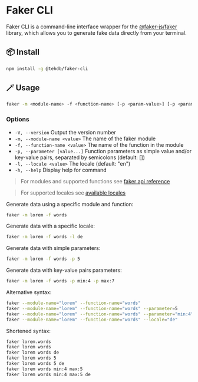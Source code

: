 # Faker CLI

Faker CLI is a command-line interface wrapper for the [@faker-js/faker](https://fakerjs.dev) library, which allows you to generate fake data directly from your terminal.

## 📦 Install

```sh
npm install -g @tehdb/faker-cli
```

## 🪄 Usage

```sh
faker -m <module-name> -f <function-name> [-p <param-value>] [-p <param-key>:<param-value>]... [-l <locale>]
```

### Options

- `-V, --version` Output the version number
- `-m, --module-name <value>` The name of the faker module
- `-f, --function-name <value>` The name of the function in the module
- `-p, --parameter [value...]` Function parameters as simple value and/or key-value pairs, separated by semicolons (default: [])
- `-l, --locale <value>` The locale (default: "en")
- `-h, --help` Display help for command

> For modules and supported functions see [faker api reference](https://fakerjs.dev/api/)

> For supported locales see [available locales](https://fakerjs.dev/guide/localization.html#available-locales)

Generate data using a specific module and function:

```sh
faker -m lorem -f words
```

Generate data with a specific locale:

```sh
faker -m lorem -f words -l de
```

Generate data with simple parameters:

```sh
faker -m lorem -f words -p 5
```

Generate data with key-value pairs parameters:

```sh
faker -m lorem -f words -p min:4 -p max:7
```

Alternative syntax:

```sh
faker --module-name="lorem" --function-name="words"
faker --module-name="lorem" --function-name="words" --parameter=5
faker --module-name="lorem" --function-name="words" --parameter="min:4" --parameter="max:7"
faker --module-name="lorem" --function-name="words" --locale="de"
```

Shortened syntax:

```sh
faker lorem.words
faker lorem words
faker lorem words de
faker lorem words 5
faker lorem words 5 de
faker lorem words min:4 max:5
faker lorem words min:4 max:5 de
```
